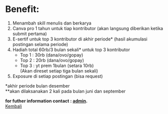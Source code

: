 # Benefit:

1. Menambah skill menulis dan berkarya
2. Canva pro 1 tahun untuk tiap kontributor (akan langsung diberikan ketika submit pertama)
3. E-sertif untuk top 3 kontributor di akhir periode* (hasil akumulasi postingan selama periode)
4. Hadiah total 60rb/3 bulan sekali* untuk top 3 kontributor
   - Top 1 : 30rb (dana/ovo/gopay)
   - Top 2 : 20rb (dana/ovo/gopay)
   - Top 3 : yt prem 1bulan (setara 10rb)\
(Akan direset setiap tiga bulan sekali)
5. Exposure di setiap postingan (bisa request)

*akhir periode bulan desember\
**akan dilaksanakan 2 kali pada bulan juni dan september

**for futher information contact : [admin](https://wa.me/6289638065793?text=mau+nanya+tentang+blog+dong).**\
[Kembali](https://github.com/GajAhmadaaa/HIMTIBLOG)
